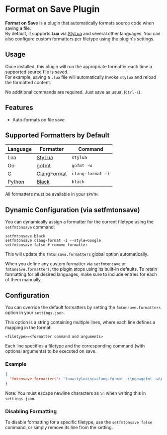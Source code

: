 # Format on Save Plugin

**Format on Save** is a plugin that automatically formats source code when
saving a file.  
By default, it supports **Lua** via
[StyLua](https://github.com/JohnnyMorganz/StyLua) and several other languages.
You can also configure custom formatters per filetype using the plugin's
settings.

## Usage

Once installed, this plugin will run the appropriate formatter each time a
supported source file is saved.  
For example, saving a `.lua` file will automatically invoke `stylua` and
reload the formatted content.

No additional commands are required. Just save as usual (`Ctrl-s`).

## Features

- Auto-formats on file save

## Supported Formatters by Default

| Language | Formatter                   | Command                        |
|----------|-----------------------------|--------------------------------|
| Lua      | [StyLua][stylua]            | `stylua`                       |
| Go       | [gofmt][gofmt]              | `gofmt -w`                     |
| C        | [ClangFormat][clang_format] | `clang-format -i`              |
| Python   | [Black][black]              | `black`                        |

All formatters must be available in your `$PATH`.

[stylua]: https://github.com/JohnnyMorganz/StyLua
[gofmt]: https://pkg.go.dev/cmd/gofmt
[clang_format]: https://clang.llvm.org/docs/ClangFormat.html
[black]: https://black.readthedocs.io/

## Dynamic Configuration (via setfmtonsave)

You can dynamically assign a formatter for the current filetype using the
`setfmtonsave` command:

```
setfmtonsave black
setfmtonsave clang-format -i --style=Google
setfmtonsave false # remove formatter
```

This will update the `fmtonsave.formatters` global option automatically.

When you define any custom formatter via `setfmtonsave` or
`fmtonsave.formatters`, the plugin stops using its built-in defaults.
To retain formatting for all desired languages, make sure to include entries
for each of them manually.

## Configuration

You can override the default formatters by setting the `fmtonsave.formatters`
option in your `settings.json`.

This option is a string containing multiple lines, where each line defines a
mapping in the format:

```
<filetype>=<formatter command and arguments>
```

Each line specifies a filetype and the corresponding command (with optional
arguments) to be executed on save.

### Example

```json
{
  "fmtonsave.formatters": "lua=stylua\nc=clang-format -i\ngo=gofmt -w\npython=black"
}
```

Note: You must escape newline characters as `\n` when writing this in
`settings.json`.

### Disabling Formatting

To disable formatting for a specific filetype, use the `setfmtonsave false`
command, or simply remove its line from the setting.
